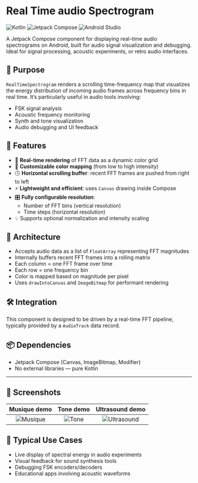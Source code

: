 #  Real Time audio Spectrogram

![Kotlin](https://img.shields.io/badge/Kotlin-7F52FF?logo=kotlin&logoColor=white)
![Jetpack Compose](https://img.shields.io/badge/Jetpack%20Compose-4285F4?logo=android&logoColor=white)
![Android Studio](https://img.shields.io/badge/Android%20Studio-3DDC84?logo=androidstudio&logoColor=white)

A Jetpack Compose component for displaying real-time audio spectrograms on Android, built for audio signal visualization and debugging.
Ideal for signal processing, acoustic experiments, or retro audio interfaces.

## 🎯 Purpose

`RealTimeSpectrogram` renders a scrolling time-frequency map that visualizes the energy distribution of incoming audio frames across frequency bins in real time. It’s particularly useful in audio tools involving:

- FSK signal analysis
- Acoustic frequency monitoring
- Synth and tone visualization
- Audio debugging and UI feedback

## 🚀 Features

- 🔄 **Real-time rendering** of FFT data as a dynamic color grid
- 🎨 **Customizable color mapping** (from low to high intensity)
- 🕓 **Horizontal scrolling buffer**: recent FFT frames are pushed from right to left
- ⚡ **Lightweight and efficient**: uses `Canvas` drawing inside Compose
- 🎛️ **Fully configurable resolution**:
  - Number of FFT bins (vertical resolution)
  - Time steps (horizontal resolution)
- 💡 Supports optional normalization and intensity scaling

## 🧱 Architecture

- Accepts audio data as a list of `FloatArray` representing FFT magnitudes
- Internally buffers recent FFT frames into a rolling matrix
- Each column = one FFT frame over time
- Each row = one frequency bin
- Color is mapped based on magnitude per pixel
- Uses `drawIntoCanvas` and `ImageBitmap` for performant rendering

## 🛠️ Integration

This component is designed to be driven by a real-time FFT pipeline, typically provided by a `AudioTrack` data record. 

## 📦 Dependencies

- Jetpack Compose (Canvas, ImageBitmap, Modifier)
- No external libraries — pure Kotlin

---

## 📸 Screenshots

| Musique demo | Tone demo | Ultrasound demo |
|:---:|:---:|:---:|
| ![Musique](screenshots/demospectro1.gif) | ![Tone](screenshots/null.gif) | ![Ultrasound](screenshots/null.gif) |


## 🧪 Typical Use Cases

- Live display of spectral energy in audio experiments
- Visual feedback for sound synthesis tools
- Debugging FSK encoders/decoders
- Educational apps involving acoustic waveforms
